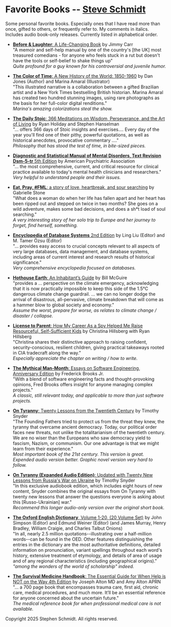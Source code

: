 
# Favorite Books -- [Steve Schmidt](https://steve.czmyt.com)

Some personal favorite books.
Especially ones that I have read more than once, gifted to others, or frequently refer to.
My comments in italics.
Includes audio book-only releases.
Currently listed in alphabetical order.

- [**Before & Laughter**: A Life-Changing Book](https://www.amazon.com/Before-Laughter-Life-Changing-Jimmy-Carr/dp/B09HG18CYW)
    by Jimmy Carr
    <br />"A memoir and self-help manual by one of the country's [the UK] most treasured comedians - for anyone who feels stuck in a rut but doesn't have the tools or self-belief to shake things up"
    <br />*Quite profound for a guy known for his controversial and juvenile humor.*

- [**The Color of Time**: A New History of the World: 1850-1960](https://www.amazon.com/Color-Time-History-World-1850-1960/dp/1643130544)
    by Dan Jones (Author) and Marina Amaral (Illustrator)
    <br />"This illustrated narrative is a collaboration between a gifted Brazilian artist and a New York Times bestselling British historian. Marina Amaral has created two hundred stunning images, using rare photographs as the basis for her full-color digital renditions."
    <br />*Marina's amazing colorizations steal the show.*

- [**The Daily Stoic**: 366 Meditations on Wisdom, Perseverance, and the Art of Living](https://www.amazon.com/Daily-Stoic-Meditations-Wisdom-Perseverance/dp/0735211736)
    by Ryan Holiday and Stephen Hanselman
    <br />"… offers 366 days of Stoic insights and exercises….  Every day of the year you'll find one of their pithy, powerful quotations, as well as historical anecdotes, provocative commentary …."
    <br />*Philosophy that has stood the test of time, in bite-sized pieces.*

- [**Diagnostic and Statistical Manual of Mental Disorders, Text Revision Dsm-5-tr** 5th Edition](https://www.amazon.com/Diagnostic-Statistical-Disorders-Revision-Dsm-5-tr/dp/0890425760)
    by American Psychiatric Association
    <br />"… the most comprehensive, current, and critical resource for clinical practice available to today's mental health clinicians and researchers."
    <br />*Very helpful to understand people and their issues.*

- [**Eat, Pray, #FML**: a story of love, heartbreak, and sour searching](https://www.amazon.com/dp/1733963707)
    by Gabrielle Stone
    <br />"What does a woman do when her life has fallen apart and her heart has been ripped out and stepped on twice in two months? She goes on a wild adventure, makes some bad decisions, and does a sh*t load of soul searching."
    <br />*A very interesting story of her solo trip to Europe and her journey to forget, find herself, something.*

- [**Encyclopedia of Database Systems** 2nd Edition](https://www.amazon.com/Encyclopedia-Database-Systems-Ling-Liu-ebook/dp/B07FXTBD1P)
    by Ling Liu (Editor) and M. Tamer Özsu (Editor)
    <br />"… provides easy access to crucial concepts relevant to all aspects of very large databases, data management, and database systems, including areas of current interest and research results of historical significance."
    <br />*Very comprehensive encyclopedia focused on databases.*

- [**Hothouse Earth**: An Inhabitant’s Guide](https://www.amazon.com/Hothouse-Earth-Inhabitants-Bill-McGuire/dp/1785789201)
    by Bill McGuire
    <br />"provides a … perspective on the climate emergency, acknowledging that it is now practically impossible to keep this side of the 1.5°C dangerous climate change guardrail.  … we can no longer dodge the arrival of disastrous, all-pervasive, climate breakdown that will come as a hammer blow to global society and economy."
    <br />*Assume the worst, prepare for worse, as relates to climate change / disaster / collapse.*

- [**License to Parent**: How My Career As a Spy Helped Me Raise Resourceful, Self-Sufficient Kids](https://www.amazon.com/License-Parent-Career-Resourceful-Self-Sufficient/dp/0593191110)
    by Christina Hillsberg with Ryan Hillsberg
    <br />"Christina shares their distinctive approach to raising confident, security-conscious, resilient children, giving practical takeaways rooted in CIA tradecraft along the way."
    <br />*Especially appreciate the chapter on writing / how to write.*

- [**The Mythical Man-Month**: Essays on Software Engineering, Anniversary Edition](https://www.amazon.com/Mythical-Man-Month-Software-Engineering-Anniversary/dp/0201835959)
    by Frederick Brooks Jr.
    <br />"With a blend of software engineering facts and thought-provoking opinions, Fred Brooks offers insight for anyone managing complex projects."
    <br />*A classic, still relevant today, and applicable to more than just software projects.*

- [**On Tyranny**: Twenty Lessons from the Twentieth Century](https://www.amazon.com/Tyranny-Twenty-Lessons-Twentieth-Century/dp/0804190119)
    by Timothy Snyder
    <br />"The Founding Fathers tried to protect us from the threat they knew, the tyranny that overcame ancient democracy. Today, our political order faces new threats, not unlike the totalitarianism of the twentieth century. We are no wiser than the Europeans who saw democracy yield to fascism, Nazism, or communism. Our one advantage is that we might learn from their experience."
    <br />*Most important book of the 21st century.  This version is great.  Expended audio version better.  Graphic novel version very hard to follow.*

- [**On Tyranny (Expanded Audio Edition)**: Updated with Twenty New Lessons from Russia's War on Ukraine](https://www.amazon.com/Tyranny-Expanded-Audio-Updated-Lessons/dp/B09VMR31RT)
    by Timothy Snyder
    <br />"In this exclusive audiobook edition, which includes eight hours of new content, Snyder combines the original essays from On Tyranny with twenty new lessons that answer the questions everyone is asking about this [Russo-Ukrainian] war."
    <br />*Recommend this longer audio-only version over the original short book.*

- [**The Oxford English Dictionary**, Volume 1-20, (20 Volume Set)](https://www.amazon.com/Oxford-English-Dictionary-Vols-1-20/dp/0198611862)
    by John Simpson (Editor) and Edmund Weiner (Editor) (and James Murray, Henry Bradley, William Craigie, and Charles Talbut Onions)
    <br />"In all, nearly 2.5 million quotations--illustrating over a half-million words--can be found in the OED. Other features distinguishing the entries in the dictionary are the most authoritative definitions, detailed information on pronunciation, variant spellings throughout each word's history, extensive treatment of etymology, and details of area of usage and of any regional characteristics (including geographical origins)."
    <br />*"among the wonders of the world of scholarship" indeed.*

- [**The Survival Medicine Handbook**: The Essential Guide for When Help is NOT on the Way 4th Edition](https://www.amazon.com/Survival-Medicine-Handbook-Essential-Guide-dp-0988872501/dp/0988872501)
    by Joseph Alton MD and Amy Alton APRN
    <br />"… a 700 page book that encompasses trauma care, first aid, chronic care, medical procedures, and much more. It’ll be an essential reference for anyone concerned about the uncertain future."
    <br />*The medical reference book for when professional medical care is not available.*

Copyright 2025 Stephen Schmidt.  All rights reserved.
